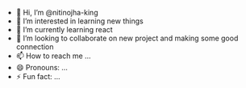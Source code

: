 - 👋 Hi, I’m @nitinojha-king
- 👀 I’m interested in learning new things
- 🌱 I’m currently learning react
- 💞️ I’m looking to collaborate on new project and making some good connection
- 📫 How to reach me ...
- 😄 Pronouns: ...
- ⚡ Fun fact: ...

<!---
nitinojha-king/nitinojha-king is a ✨ special ✨ repository because its `README.md` (this file) appears on your GitHub profile.
You can click the Preview link to take a look at your changes.
--->
